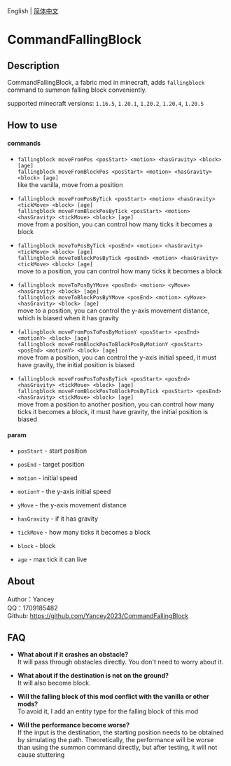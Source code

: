English | [简体中文](README_CN.md)

# CommandFallingBlock

## Description

CommandFallingBlock, a fabric mod in minecraft, adds `fallingblock` command to summon falling block conveniently.

supported minecraft versions: `1.16.5`, `1.20.1`, `1.20.2`, `1.20.4`, `1.20.5`

## How to use

#### commands

- `fallingblock moveFromPos <posStart> <motion> <hasGravity> <block> [age]`  
  `fallingblock moveFromBlockPos <posStart> <motion> <hasGravity> <block> [age]`  
  like the vanilla, move from a position


- `fallingblock moveFromPosByTick <posStart> <motion> <hasGravity> <tickMove> <block> [age]`  
  `fallingblock moveFromBlockPosByTick <posStart> <motion> <hasGravity> <tickMove> <block> [age]`  
  move from a position, you can control how many ticks it becomes a block


- `fallingblock moveToPosByTick <posEnd> <motion> <hasGravity> <tickMove> <block> [age]`  
  `fallingblock moveToBlockPosByTick <posEnd> <motion> <hasGravity> <tickMove> <block> [age]`  
  move to a position, you can control how many ticks it becomes a block


- `fallingblock moveToPosByYMove <posEnd> <motion> <yMove> <hasGravity> <block> [age]`  
  `fallingblock moveToBlockPosByYMove <posEnd> <motion> <yMove> <hasGravity> <block> [age]`  
  move to a position, you can control the y-axis movement distance, which is biased when it has gravity


- `fallingblock moveFromPosToPosByMotionY <posStart> <posEnd> <motionY> <block> [age]`  
  `fallingblock moveFromBlockPosToBlockPosByMotionY <posStart> <posEnd> <motionY> <block> [age]`  
  move from a position, you can control the y-axis initial speed, it must have gravity, the initial position is biased


- `fallingblock moveFromPosToPosByTick <posStart> <posEnd> <hasGravity> <tickMove> <block> [age]`  
  `fallingblock moveFromBlockPosToBlockPosByTick <posStart> <posEnd> <hasGravity> <tickMove> <block> [age]`  
  move from a position to another position, you can control how many ticks it becomes a block, it must have gravity, the
  initial position is biased

#### param

- `posStart` - start position


- `posEnd` - target position


- `motion` - initial speed


- `motionY` - the y-axis initial speed


- `yMove` - the y-axis movement distance


- `hasGravity` - if it has gravity


- `tickMove` - how many ticks it becomes a block


- `block` - block


- `age` - max tick it can live

## About

Author：Yancey  
QQ：1709185482  
Github: https://github.com/Yancey2023/CommandFallingBlock

## FAQ

- **What about if it crashes an obstacle?**  
  It will pass through obstacles directly. You don't need to worry about it.


- **What about if the destination is not on the ground?**  
  It will also become block.


- **Will the falling block of this mod conflict with the vanilla or other mods?**  
  To avoid it, I add an entity type for the falling block of this mod


- **Will the performance become worse?**  
  If the input is the destination, the starting position needs to be obtained by simulating the path. Theoretically, the
  performance will be worse than using the summon command directly, but after testing, it will not cause stuttering
